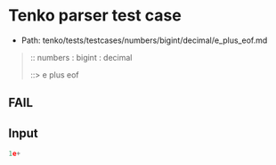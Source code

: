 # Tenko parser test case

- Path: tenko/tests/testcases/numbers/bigint/decimal/e_plus_eof.md

> :: numbers : bigint : decimal
>
> ::> e plus eof

## FAIL

## Input

`````js
1e+
`````

